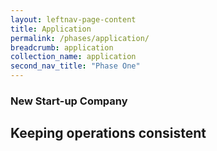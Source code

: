 ```yaml
---
layout: leftnav-page-content
title: Application
permalink: /phases/application/
breadcrumb: application
collection_name: application
second_nav_title: "Phase One"
---
```



### New Start-up Company
## Keeping operations consistent
